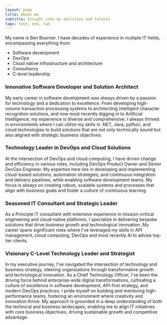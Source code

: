 ```yaml
---
layout: page
title: About me
subtitle: Insight into my abilities and talents
tags: test, one, two
---
```


My name is Ben Bourner. I have decades of experience in multiple IT fields, encompassing everything from:

- Software development
- DevOps
- Cloud native infrastructure and architecture
- Consultancy
- C-level leadership

### Innovative Software Developer and Solution Architect

My early career in software development was always driven by a passion for technology and a dedication to excellence. From developing high-volume transaction processing systems to architecting intelligent character recognition solutions, and now most recently digging in to Artificial Intelligence, my experience is diverse and comprehensive. I always thrived in environments where I can utilize my skills in .NET, Java, python, and cloud technologies to build solutions that are not only technically sound but also aligned with strategic business objectives.

### Technology Leader in DevOps and Cloud Solutions

At the intersection of DevOps and cloud computing, I have driven change and efficiency in various roles, including DevOps Product Owner and Senior DevOps Engineer. My expertise here lies in developing and implementing cloud-based solutions, automation strategies, and continuous integration and delivery pipelines, while enabling software development teams. My focus is always on creating robust, scalable systems and processes that align with business goals and foster a culture of continuous learning.

### Seasoned IT Consultant and Strategic Leader

As a Principle IT consultant with extensive experience in mission-critical engineering and cloud-native platforms, I specialize in delivering bespoke solutions that drive business growth and technological innovation. My career spans significant roles where I've leveraged my skills in API management, cloud computing, DevOps and most recently AI to advise top-tier clients.

### Visionary C-Level Technology Leader and Strategist

In my executive journey, I've navigated the intersection of technology and business strategy, steering organizations through transformative growth and technological innovation. As a Chief Technology Officer, I've been the driving force behind enterprise-wide digital transformations, cultivating a culture of excellence in software development, API-first strategy, and modern DevOps practices. I pride myself on building and mentoring high-performance teams, fostering an environment where creativity and innovation thrive. My approach is grounded in a deep understanding of both the technical and business landscapes, enabling me to align IT initiatives with core business objectives, driving sustainable growth and competitive advantage.